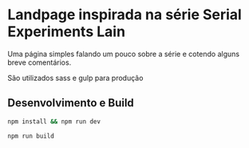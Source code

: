 # Landpage inspirada na série Serial Experiments Lain

Uma página simples falando um pouco sobre a série e cotendo alguns breve comentários.

São utilizados sass e gulp para produção

## Desenvolvimento e Build

``` sh
npm install && npm run dev
```

``` sh
npm run build
```
